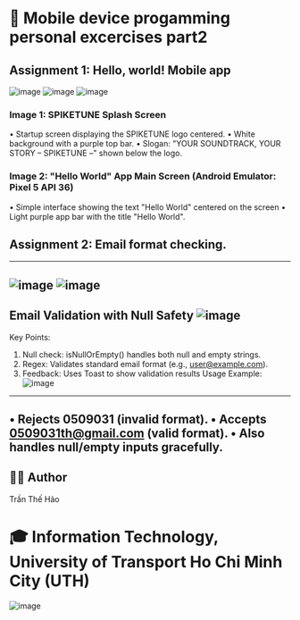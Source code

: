 # 📱 Mobile device progamming personal excercises part2
## Assignment 1: Hello, world! Mobile app
![image](https://github.com/user-attachments/assets/c059ae1e-11ec-452d-b93c-abc9fcec9e1c)
![image](https://github.com/user-attachments/assets/5ca77032-ae0b-413a-b3eb-e994ab273655)
![image](https://github.com/user-attachments/assets/bc570301-3ec9-4fcd-aa58-70bb84065ae7)
 ### Image 1: SPIKETUNE Splash Screen
•	Startup screen displaying the SPIKETUNE logo centered.
•	White background with a purple top bar.
•	Slogan: "YOUR SOUNDTRACK, YOUR STORY – SPIKETUNE –" shown below the logo.
### Image 2: "Hello World" App Main Screen (Android Emulator: Pixel 5 API 36)
•	Simple interface showing the text "Hello World" centered on the screen
•	Light purple app bar with the title "Hello World".
## Assignment 2: Email format checking.
---------------
![image](https://github.com/user-attachments/assets/dab03c71-b8bc-4ed9-8d62-08450dc2c2ed)
![image](https://github.com/user-attachments/assets/f1587123-5984-4fce-a760-b52c85d49e0c)
---------------
Email Validation with Null Safety
![image](https://github.com/user-attachments/assets/779ecdb1-ae35-49b1-b169-d5a9cb238931)
---------------
Key Points:
1.	Null check: isNullOrEmpty() handles both null and empty strings.
2.	Regex: Validates standard email format (e.g., user@example.com).
3.	Feedback: Uses Toast to show validation results
Usage Example:
![image](https://github.com/user-attachments/assets/aae5f66d-987e-47f4-87cc-1016113427f0)
---------------
•	Rejects 0509031 (invalid format).
•	Accepts 0509031th@gmail.com (valid format).
•	Also handles null/empty inputs gracefully.
---------------


## 👨‍💻 Author
Trần Thế Hảo

# 🎓 Information Technology, University of Transport Ho Chi Minh City (UTH)

![image](https://github.com/user-attachments/assets/c2488ba6-05d8-40dd-b8c6-ff3db7cf8cf5)
